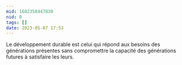 ```yaml
---
mid: 1682358447830
nid: 0
tags: []
date: 2023-05-07 17:53
---
```


Le développement durable est celui qui répond aux besoins des générations présentes sans compromettre la capacité des générations futures à satisfaire les leurs.
